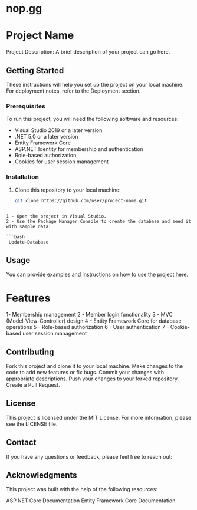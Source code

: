 # nop.gg
# Project Name

Project Description: A brief description of your project can go here.

## Getting Started

These instructions will help you set up the project on your local machine. For deployment notes, refer to the Deployment section.

### Prerequisites

To run this project, you will need the following software and resources:

- Visual Studio 2019 or a later version
- .NET 5.0 or a later version
- Entity Framework Core
- ASP.NET Identity for membership and authentication
- Role-based authorization
- Cookies for user session management

### Installation

1. Clone this repository to your local machine:

   ```bash
   git clone https://github.com/user/project-name.git
 ```

 1 - Open the project in Visual Studio.
 2 - Use the Package Manager Console to create the database and seed it with sample data:

 ```bash
  Update-Database
 ```
 

## Usage
You can provide examples and instructions on how to use the project here.

# Features
1- Membership management
2 - Member login functionality
3 - MVC (Model-View-Controller) design
4 - Entity Framework Core for database operations
5 - Role-based authorization
6 - User authentication
7 - Cookie-based user session management

## Contributing

Fork this project and clone it to your local machine.
Make changes to the code to add new features or fix bugs.
Commit your changes with appropriate descriptions.
Push your changes to your forked repository.
Create a Pull Request.

## License
This project is licensed under the MIT License. For more information, please see the LICENSE file.

## Contact
If you have any questions or feedback, please feel free to reach out:


## Acknowledgments
This project was built with the help of the following resources:

ASP.NET Core Documentation
Entity Framework Core Documentation

